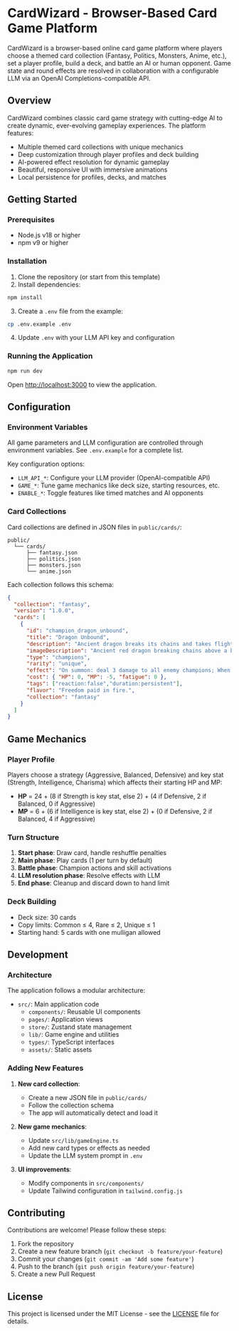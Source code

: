 # CardWizard - Browser-Based Card Game Platform

CardWizard is a browser-based online card game platform where players choose a themed card collection (Fantasy, Politics, Monsters, Anime, etc.), set a player profile, build a deck, and battle an AI or human opponent. Game state and round effects are resolved in collaboration with a configurable LLM via an OpenAI Completions-compatible API.

## Overview

CardWizard combines classic card game strategy with cutting-edge AI to create dynamic, ever-evolving gameplay experiences. The platform features:

- Multiple themed card collections with unique mechanics
- Deep customization through player profiles and deck building
- AI-powered effect resolution for dynamic gameplay
- Beautiful, responsive UI with immersive animations
- Local persistence for profiles, decks, and matches

## Getting Started

### Prerequisites

- Node.js v18 or higher
- npm v9 or higher

### Installation

1. Clone the repository (or start from this template)
2. Install dependencies:
```bash
npm install
```
3. Create a `.env` file from the example:
```bash
cp .env.example .env
```
4. Update `.env` with your LLM API key and configuration

### Running the Application

```bash
npm run dev
```

Open [http://localhost:3000](http://localhost:3000) to view the application.

## Configuration

### Environment Variables

All game parameters and LLM configuration are controlled through environment variables. See `.env.example` for a complete list.

Key configuration options:

- `LLM_API_*`: Configure your LLM provider (OpenAI-compatible API)
- `GAME_*`: Tune game mechanics like deck size, starting resources, etc.
- `ENABLE_*`: Toggle features like timed matches and AI opponents

### Card Collections

Card collections are defined in JSON files in `public/cards/`:

```
public/
  └── cards/
      ├── fantasy.json
      ├── politics.json
      ├── monsters.json
      └── anime.json
```

Each collection follows this schema:

```json
{
  "collection": "fantasy",
  "version": "1.0.0",
  "cards": [
    {
      "id": "champion_dragon_unbound",
      "title": "Dragon Unbound",
      "description": "Ancient dragon breaks its chains and takes flight over a burning citadel",
      "imageDescription": "Ancient red dragon breaking chains above a burning citadel, smoke and fire, dramatic sky",
      "type": "champions",
      "rarity": "unique",
      "effect": "On summon: deal 3 damage to all enemy champions; When attacking: +2 damage if MP >= 5",
      "cost": { "HP": 0, "MP": -5, "fatigue": 0 },
      "tags": ["reaction:false","duration:persistent"],
      "flavor": "Freedom paid in fire.",
      "collection": "fantasy"
    }
  ]
}
```

## Game Mechanics

### Player Profile

Players choose a strategy (Aggressive, Balanced, Defensive) and key stat (Strength, Intelligence, Charisma) which affects their starting HP and MP:

- **HP** = 24 + (8 if Strength is key stat, else 2) + (4 if Defensive, 2 if Balanced, 0 if Aggressive)
- **MP** = 6 + (6 if Intelligence is key stat, else 2) + (0 if Defensive, 2 if Balanced, 4 if Aggressive)

### Turn Structure

1. **Start phase**: Draw card, handle reshuffle penalties
2. **Main phase**: Play cards (1 per turn by default)
3. **Battle phase**: Champion actions and skill activations
4. **LLM resolution phase**: Resolve effects with LLM
5. **End phase**: Cleanup and discard down to hand limit

### Deck Building

- Deck size: 30 cards
- Copy limits: Common ≤ 4, Rare ≤ 2, Unique ≤ 1
- Starting hand: 5 cards with one mulligan allowed

## Development

### Architecture

The application follows a modular architecture:

- `src/`: Main application code
  - `components/`: Reusable UI components
  - `pages/`: Application views
  - `store/`: Zustand state management
  - `lib/`: Game engine and utilities
  - `types/`: TypeScript interfaces
  - `assets/`: Static assets

### Adding New Features

1. **New card collection**:
   - Create a new JSON file in `public/cards/`
   - Follow the collection schema
   - The app will automatically detect and load it

2. **New game mechanics**:
   - Update `src/lib/gameEngine.ts`
   - Add new card types or effects as needed
   - Update the LLM system prompt in `.env`

3. **UI improvements**:
   - Modify components in `src/components/`
   - Update Tailwind configuration in `tailwind.config.js`

## Contributing

Contributions are welcome! Please follow these steps:

1. Fork the repository
2. Create a new feature branch (`git checkout -b feature/your-feature`)
3. Commit your changes (`git commit -am 'Add some feature'`)
4. Push to the branch (`git push origin feature/your-feature`)
5. Create a new Pull Request

## License

This project is licensed under the MIT License - see the [LICENSE](LICENSE) file for details.
